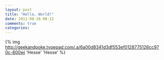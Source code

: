 ```yaml
---
layout: post
title: "Hello, World!"
date: 2012-09-16 00:12
comments: true
categories:
---
```


{% img http://geekandpoke.typepad.com/.a/6a00d8341d3df553ef0128775126cc970c-800wi 'Hesse' 'Hesse' %}
